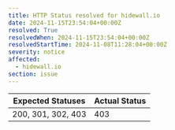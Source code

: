 ```yaml
---
title: HTTP Status resolved for hidewall.io
date: 2024-11-15T23:54:04+00:00Z
resolved: True
resolvedWhen: 2024-11-15T23:54:04+00:00Z
resolvedStartTime: 2024-11-08T11:28:04+00:00Z
severity: notice
affected:
  - hidewall.io
section: issue
---
```


| Expected Statuses | Actual Status  |
|-------------------|----------------|
| 200, 301, 302, 403 | 403 |
